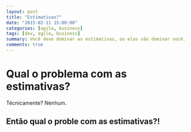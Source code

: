 ```yaml
---
layout: post
title: "Estimativas?"
date: "2015-02-11 15:00:00"
categories: [agile, business]
tags: [dev, agile, business]
summary: Você deve dominar as estimativas, ou elas vão dominar você.
comments: true
---
```


# Qual o problema com as estimativas?

Técnicamente? Nenhum.

## Então qual o proble com as estimativas?!
